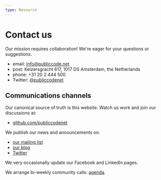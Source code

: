```yaml
---
type: Resource
---
```


# Contact us

Our mission requires collaboration! We're eager for your questions or suggestions.

+ email: <info@publiccode.net>
+ post: Keizersgracht 617, 1017 DS Amsterdam, the Netherlands
+ phone: +31 20 2 444 500
+ Twitter: [@publiccodenet](http://www.twitter.com/publiccodenet)

## Communications channels

Our canonical source of truth is this website. Watch us work and join our discussions at:

+ [github.com/publiccodenet](https://github.com/publiccodenet/)

We publish our news and announcements on:

+ [our mailing list](https://forms.gle/gn7wR2Eaxbv5g1BF9)
+ [our blog](https://blog.publiccode.net/)
+ [Twitter](http://www.twitter.com/publiccodenet)

We very occasionally update our Facebook and LinkedIn pages.

We arrange bi-weekly community calls: [agenda](https://hackmd.io/@clausmullie/BJGGtcGRE).
